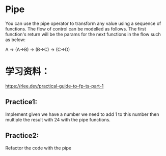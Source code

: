 # Pipe
You can use the pipe operator to transform any value using a sequence of functions. The flow of control can be modelled as follows. The first function's return will be the params for the next functions in the flow such as below:

A -> (A->B) -> (B->C) -> (C->D)

# 学习资料：
https://rlee.dev/practical-guide-to-fp-ts-part-1

## Practice1: 
Implement given we have a number we need to add 1 to this number then multiple the result with 24 with the pipe functions.

## Practice2: 
Refactor the code with the pipe